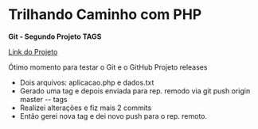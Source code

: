 Trilhando Caminho com PHP 
=========================

**Git - Segundo Projeto TAGS**

[Link do Projeto](https://github.com/TileWilly/releases)

Ótimo momento para testar o Git e o GitHub
Projeto releases

* Dois arquivos: aplicacao.php e dados.txt
* Gerado uma tag e depois enviada para rep. remodo via git push origin master -- tags
* Realizei alterações e fiz mais 2 commits
* Então gerei nova tag e dei novo push para o rep. remoto.

